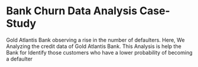 # Bank Churn Data Analysis Case-Study
Gold Atlantis Bank observing a rise in the number of defaulters.
Here, We Analyzing the credit data of Gold Atlantis Bank.
This Analysis is help the Bank for Identify those customers who have a lower probability of becoming a defaulter
